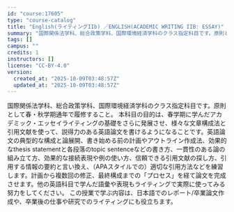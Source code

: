 ```yaml
---
id: "course:17605"
type: "course-catalog"
title: "English(ライティングIIb) ／ENGLISH(ACADEMIC WRITING IIB: ESSAY)"
summary: "国際関係法学科、総合政策学科、国際環境経済学科のクラス指定科目です。原則として春・秋学期通年で履修すること。 本科目の目的は、春学期に学んだアカデミック・エッセイライティングの基礎をさらに発展させ、様々な文章構成法と引用文献を使って、説得力…"
tags: []
campus: ""
credits: 1
instructors: []
license: "CC-BY-4.0"
version:
  created_at: "2025-10-09T03:48:57Z"
  updated_at: "2025-10-09T03:48:57Z"
---
```

国際関係法学科、総合政策学科、国際環境経済学科のクラス指定科目です。原則として春・秋学期通年で履修すること。 本科目の目的は、春学期に学んだアカデミック・エッセイライティングの基礎をさらに発展させ、様々な文章構成法と引用文献を使って、説得力のある英語論文を書けるようになることです。英語論文の典型的な構成と論展開、書き始める前の計画やアウトライン作成法、効果的なthesis statementと各段落のtopic sentenceなどの書き方、一貫性のある論の組み立て方、効果的な接続表現や例の使い方、信頼できる引用文献の探し方、引用する情報の要約と言い換え、（APAスタイルでの）適切な引用方法などを練習します。計画から複数回の修正、最終構成までの「プロセス」を経て論文を完成させます。他の英語科目で学んだ語彙や表現もライティングで実際に使ってみる努力をしてください。 この授業で学ぶ内容は、日本語でのレポート/卒業論文作成や、卒業後の仕事や研究でのライティングにも役立ちます。
